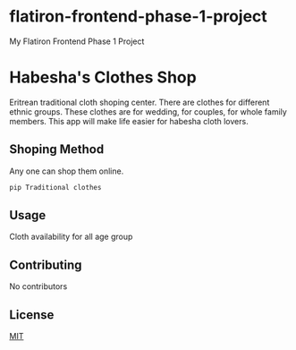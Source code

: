 # flatiron-frontend-phase-1-project
My Flatiron Frontend Phase 1 Project

# Habesha's Clothes Shop
Eritrean traditional cloth shoping center. There are clothes for different ethnic groups. These clothes are for wedding, for couples, for whole family members. This app will make life easier for habesha cloth lovers.

## Shoping Method
Any one can shop them online.

```bash
pip Traditional clothes
```

## Usage
Cloth availability for all age group

## Contributing
No contributors

## License

[MIT](https://choosealicense.com/licenses/mit/)
